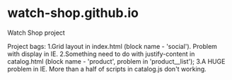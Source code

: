 # watch-shop.github.io
Watch Shop project

Project bags:
  1.Grid layout in index.html (block name - 'social'). Problem with display in IE.
  2.Something need to do with justify-content in catalog.html (block name - 'product', problem in 'product__list');
  3.A HUGE problem in IE. More than a half of scripts in catalog.js don't working.
